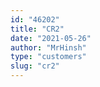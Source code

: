 ```yaml
---
id: "46202"
title: "CR2"
date: "2021-05-26"
author: "MrHinsh"
type: "customers"
slug: "cr2"
---
```

